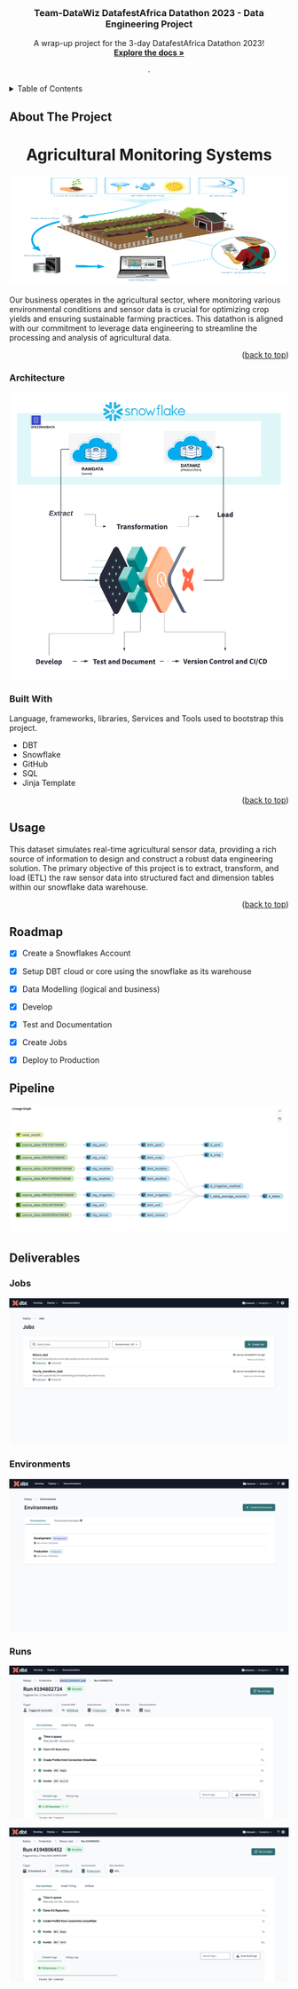 <div id="top"></div>
<!--
*** Thanks for checking out the Best-README-Template. If you have a suggestion
*** that would make this better, please fork the repo and create a pull request
*** or simply open an issue with the tag "enhancement".
*** Don't forget to give the project a star!
*** Thanks again! Now go create something AMAZING! :D
-->



<!-- PROJECT SHIELDS -->
<!--
*** I'm using markdown "reference style" links for readability.
*** Reference links are enclosed in brackets [ ] instead of parentheses ( ).
*** See the bottom of this document for the declaration of the reference variables
*** for contributors-url, forks-url, etc. This is an optional, concise syntax you may use.
*** https://www.markdownguide.org/basic-syntax/#reference-style-links
-->



<!-- PROJECT LOGO -->
<br />
<div align="center">
 

  <h3 align="center">Team-DataWiz DatafestAfrica Datathon 2023 - Data Engineering Project</h3>

  <p align="center">
    A wrap-up project for the 3-day DatafestAfrica Datathon 2023!
    <br />
    <a href="https://github.com/OLAMIDE100/DATAWIZ"><strong>Explore the docs »</strong></a>
    <br />
    <br />
    ·
   
  </p>
</div>



<!-- TABLE OF CONTENTS -->
<details>
  <summary>Table of Contents</summary>
  <ol>
    <li>
      <a href="#about-the-project">About The Project</a>
      <ul>
        <li><a href="#built-with">Built With</a></li>
        <li><a href="#architecture">Architecture</a></li>
      </ul>
    </li>
    <li><a href="#usage">Usage</a></li>
    <li><a href="#roadmap">Roadmap</a></li>
    <li><a href="#pipeline">Pipeline</a></li>
   <li>
      <a href="#deliverables">Deliverables</a>
      <ul>
        <li><a href="#jobs">Jobs</a></li>
        <li><a href="#environments">Environments</a></li>
        <li><a href="#runs">Runs</a></li>
      </ul>
    </li>
    
    
  </ol>
</details>



<!-- ABOUT THE PROJECT -->
## About The Project

<div align="center">
  <h1>Agricultural Monitoring Systems</h1>
  
  <a href="">
    <img src="image/Precision-Agriculture.png" alt="Logo" width="800" height="200">
  </a>
 </div>


Our business operates in the agricultural sector, where monitoring various environmental conditions and sensor data is crucial for optimizing crop yields and ensuring sustainable farming practices. This datathon is aligned with our commitment to leverage data engineering to streamline the processing and analysis of agricultural data.
<p align="right">(<a href="#top">back to top</a>)</p>

### Architecture

![architecture diagram](https://github.com/OLAMIDE100/DATAWIZ/blob/main/image/ETL.png)

### Built With

Language, frameworks, libraries, Services and Tools used to bootstrap this project.

* DBT 
* Snowflake
* GitHub
* SQL
* Jinja Template


<p align="right">(<a href="#top">back to top</a>)</p>



<!-- USAGE EXAMPLES -->
## Usage

This dataset simulates real-time agricultural sensor data, providing a rich source of information to design and construct a robust data engineering solution. The primary objective of this project is to extract, transform, and load (ETL) the raw sensor data into structured fact and dimension tables within our snowflake data warehouse.


<p align="right">(<a href="#top">back to top</a>)</p>



<!-- ROADMAP -->
## Roadmap

- [x] Create a Snowflakes Account
- [x] Setup DBT cloud or core using the snowflake as its warehouse
- [x] Data Modelling (logical and business)
- [x] Develop
- [x] Test and Documentation
- [x] Create Jobs
- [x] Deploy to Production




<!-- Pipeline -->
## Pipeline

![pipeline diagram](https://github.com/OLAMIDE100/DATAWIZ/blob/main/image/pipeline.png)

## Deliverables

### Jobs

![jobs diagram](https://github.com/OLAMIDE100/DATAWIZ/blob/main/image/Jobs.png)

### Environments

![environments diagram](https://github.com/OLAMIDE100/DATAWIZ/blob/main/image/Environments.png)

### Runs

![Hourly_transform_load_run_history](https://github.com/OLAMIDE100/DATAWIZ/blob/main/image/Hourly_transform_load_run_history.png)

![6_hours_test_run_history diagram](https://github.com/OLAMIDE100/DATAWIZ/blob/main/image/6_hours_test_run_history.png)







